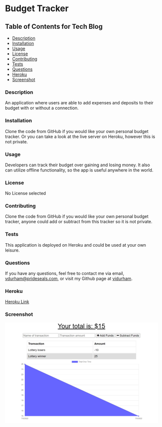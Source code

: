 # Budget Tracker


## Table of Contents for Tech Blog
- [Description](#description)
- [Installation](#installation)
- [Usage](#usage)
- [License](#license)
- [Contributing](#contributing)
- [Tests](#tests)
- [Questions](#questions)
- [Heroku](#heroku)
- [Screenshot](#screenshot)

### Description
An application where users are able to add expenses and deposits to their budget with or without a connection.

### Installation
Clone the code from GitHub if you would like your own personal budget tracker. Or you can take a look at the live server on Heroku, however this is not private.

### Usage
Developers can track their budget over gaining and losing money. It also can utilize offline functionality, so the app is useful anywhere in the world.

### License

No License selected

### Contributing
Clone the code from GitHub if you would like your own personal budget tracker, anyone could add or subtract from this tracker so it is not private.

### Tests
This application is deployed on Heroku and could be used at your own leisure.

### Questions
If you have any questions, feel free to contact me via email, vdurham@prideseals.com, or visit my Github page at [vidurham](https://github.com/vidurham).

### Heroku
[Heroku Link](https://budget-tracker-2244.herokuapp.com/)

### Screenshot
![Screenshot of Tech Blog App](./public/images/budget-tracker.jpg)